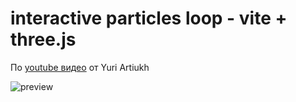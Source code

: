 # interactive particles loop -  vite + three.js

По [youtube видео](https://www.youtube.com/live/CC__iJ8IIqc?si=8ZksEq0oaegrpsYY) от Yuri Artiukh

![preview](preview.gif)
